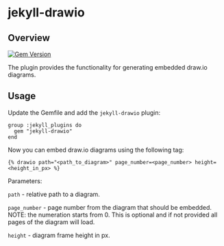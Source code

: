 # jekyll-drawio

## Overview
[![Gem Version](https://badge.fury.io/rb/jekyll-drawio.svg)](https://badge.fury.io/rb/jekyll-drawio)

The plugin provides the functionality for generating embedded draw.io diagrams.

## Usage

Update the Gemfile and add the `jekyll-drawio` plugin:
```
group :jekyll_plugins do
  gem "jekyll-drawio"
end
```

Now you can embed draw.io diagrams using the following tag:
```
{% drawio path="<path_to_diagram>" page_number=<page_number> height=<height_in_px> %}
```

Parameters:

`path` - relative path to a diagram.

`page_number` - page number from the diagram that should be embedded. NOTE: the numeration starts from 0. This is optional and if not provided all pages of the diagram will load.

`height` - diagram frame height in px.
